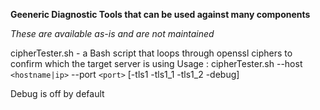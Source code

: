 **Geeneric Diagnostic Tools that can be used against many components**

*These are available as-is and are not maintained*

cipherTester.sh - a Bash script that loops through openssl ciphers to confirm which the target server is using
Usage : cipherTester.sh --host `<hostname|ip>` --port `<port>` [-tls1 -tls1_1 -tls1_2 -debug]

Debug is off by default
